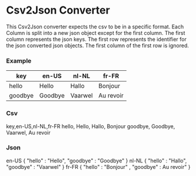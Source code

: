 Csv2Json Converter
==================

This Csv2Json converter expects the csv to be in a specific format. Each Column is split into a new json object except for the first column. The first column represents the json keys. The first row represents the identifier for the json converted json objects. The first column of the first row is ignored.

### Example

| key     | en-US   | nl-NL   | fr-FR     |
|---------|---------|---------|-----------|
| hello   | Hello   | Hallo   | Bonjour   |
| goodbye | Goodbye | Vaarwel | Au revoir |

### Csv

key,en-US,nl-NL,fr-FR
hello, Hello, Hallo, Bonjour
goodbye, Goodbye, Vaarwel, Au revoir

### Json

en-US { "hello" : "Hello", "goodbye" : "Goodbye" }
nl-NL { "hello" : "Hallo", "goodbye" : "Vaarwel" }
fr-FR { "hello" : "Bonjour" , "goodbye" : Au revoir" }